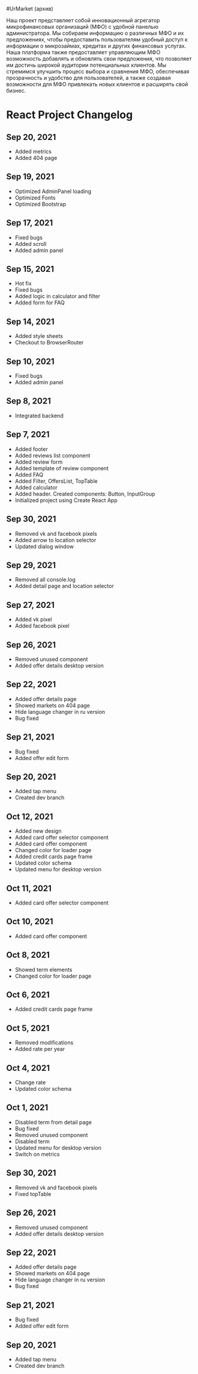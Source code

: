#UrMarket (архив)

Наш проект представляет собой инновационный агрегатор микрофинансовых организаций (МФО) с удобной панелью администратора. Мы собираем информацию о различных МФО и их предложениях, чтобы предоставить пользователям удобный доступ к информации о микрозаймах, кредитах и других финансовых услугах. Наша платформа также предоставляет управляющим МФО возможность добавлять и обновлять свои предложения, что позволяет им достичь широкой аудитории потенциальных клиентов. Мы стремимся улучшить процесс выбора и сравнения МФО, обеспечивая прозрачность и удобство для пользователей, а также создавая возможности для МФО привлекать новых клиентов и расширять свой бизнес.


# React Project Changelog

## Sep 20, 2021

- Added metrics
- Added 404 page

## Sep 19, 2021

- Optimized AdminPanel loading
- Optimized Fonts
- Optimized Bootstrap

## Sep 17, 2021

- Fixed bugs
- Added scroll
- Added admin panel

## Sep 15, 2021

- Hot fix
- Fixed bugs
- Added logic in calculator and filter
- Added form for FAQ

## Sep 14, 2021

- Added style sheets
- Checkout to BrowserRouter

## Sep 10, 2021

- Fixed bugs
- Added admin panel

## Sep 8, 2021

- Integrated backend

## Sep 7, 2021

- Added footer
- Added reviews list component
- Added review form
- Added template of review component
- Added FAQ
- Added Filter, OffersList, TopTable
- Added calculator
- Added header. Created components: Button, InputGroup
- Initialized project using Create React App

## Sep 30, 2021

- Removed vk and facebook pixels
- Added arrow to location selector
- Updated dialog window

## Sep 29, 2021

- Removed all console.log
- Added detail page and location selector

## Sep 27, 2021

- Added vk pixel
- Added facebook pixel

## Sep 26, 2021

- Removed unused component
- Added offer details desktop version

## Sep 22, 2021

- Added offer details page
- Showed markets on 404 page
- Hide language changer in ru version
- Bug fixed

## Sep 21, 2021

- Bug fixed
- Added offer edit form

## Sep 20, 2021

- Added tap menu
- Created dev branch

## Oct 12, 2021

- Added new design
- Added card offer selector component
- Added card offer component
- Changed color for loader page
- Added credit cards page frame
- Updated color schema
- Updated menu for desktop version

## Oct 11, 2021

- Added card offer selector component

## Oct 10, 2021

- Added card offer component

## Oct 8, 2021

- Showed term elements
- Changed color for loader page

## Oct 6, 2021

- Added credit cards page frame

## Oct 5, 2021

- Removed modifications
- Added rate per year

## Oct 4, 2021

- Change rate
- Updated color schema

## Oct 1, 2021

- Disabled term from detail page
- Bug fixed
- Removed unused component
- Disabled term
- Updated menu for desktop version
- Switch on metrics

## Sep 30, 2021

- Removed vk and facebook pixels
- Fixed topTable

## Sep 26, 2021

- Removed unused component
- Added offer details desktop version

## Sep 22, 2021

- Added offer details page
- Showed markets on 404 page
- Hide language changer in ru version
- Bug fixed

## Sep 21, 2021

- Bug fixed
- Added offer edit form

## Sep 20, 2021

- Added tap menu
- Created dev branch
